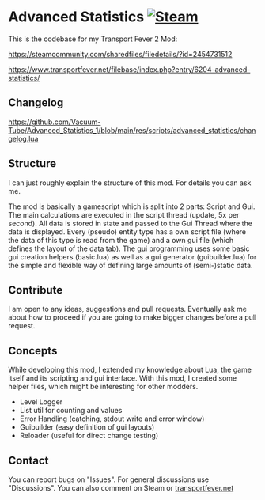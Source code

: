 # Advanced Statistics [![Steam](https://img.shields.io/steam/downloads/2454731512.svg?label=Steam&logo=steam)](https://steamcommunity.com/sharedfiles/filedetails/?id=2454731512)
 
This is the codebase for my Transport Fever 2 Mod: 

https://steamcommunity.com/sharedfiles/filedetails/?id=2454731512

https://www.transportfever.net/filebase/index.php?entry/6204-advanced-statistics/

## Changelog
https://github.com/Vacuum-Tube/Advanced_Statistics_1/blob/main/res/scripts/advanced_statistics/changelog.lua

## Structure
I can just roughly explain the structure of this mod. For details you can ask me.

The mod is basically a gamescript which is split into 2 parts: Script and Gui.
The main calculations are executed in the script thread (update, 5x per second). All data is stored in state and passed to the Gui Thread where the data is displayed.
Every (pseudo) entity type has a own script file (where the data of this type is read from the game) and a own gui file (which defines the layout of the data tab). The gui programming uses some basic gui creation helpers (basic.lua) as well as a gui generator (guibuilder.lua) for the simple and flexible way of defining large amounts of (semi-)static data.

## Contribute
I am open to any ideas, suggestions and pull requests. 
Eventually ask me about how to proceed if you are going to make bigger changes before a pull request.

## Concepts
While developing this mod, I extended my knowledge about Lua, the game itself and its scripting and gui interface.
With this mod, I created some helper files, which might be interesting for other modders.
- Level Logger
- List util for counting and values
- Error Handling (catching, stdout write and error window)
- Guibuilder (easy definition of gui layouts)
- Reloader (useful for direct change testing)

## Contact
You can report bugs on "Issues". For general discussions use "Discussions".
You can also comment on Steam or [transportfever.net](https://www.transportfever.net/filebase/index.php?entry/6204-advanced-statistics/)
